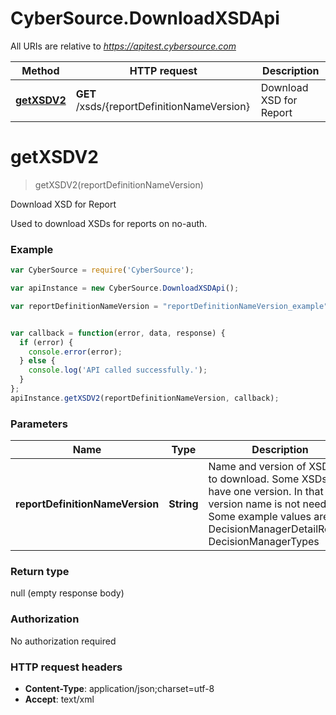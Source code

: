 # CyberSource.DownloadXSDApi

All URIs are relative to *https://apitest.cybersource.com*

Method | HTTP request | Description
------------- | ------------- | -------------
[**getXSDV2**](DownloadXSDApi.md#getXSDV2) | **GET** /xsds/{reportDefinitionNameVersion} | Download XSD for Report


<a name="getXSDV2"></a>
# **getXSDV2**
> getXSDV2(reportDefinitionNameVersion)

Download XSD for Report

Used to download XSDs for reports on no-auth.

### Example
```javascript
var CyberSource = require('CyberSource');

var apiInstance = new CyberSource.DownloadXSDApi();

var reportDefinitionNameVersion = "reportDefinitionNameVersion_example"; // String | Name and version of XSD file to download. Some XSDs only have one version. In that case version name is not needed. Some example values are DecisionManagerDetailReport, DecisionManagerTypes


var callback = function(error, data, response) {
  if (error) {
    console.error(error);
  } else {
    console.log('API called successfully.');
  }
};
apiInstance.getXSDV2(reportDefinitionNameVersion, callback);
```

### Parameters

Name | Type | Description  | Notes
------------- | ------------- | ------------- | -------------
 **reportDefinitionNameVersion** | **String**| Name and version of XSD file to download. Some XSDs only have one version. In that case version name is not needed. Some example values are DecisionManagerDetailReport, DecisionManagerTypes | 

### Return type

null (empty response body)

### Authorization

No authorization required

### HTTP request headers

 - **Content-Type**: application/json;charset=utf-8
 - **Accept**: text/xml

